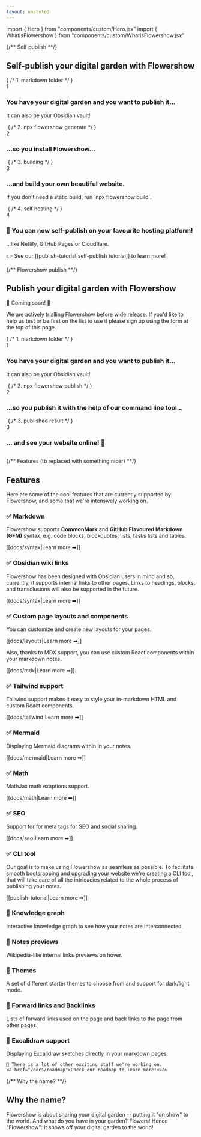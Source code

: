 ```yaml
---
layout: unstyled
---
```


import { Hero } from "components/custom/Hero.jsx"
import { WhatIsFlowershow } from "components/custom/WhatIsFlowershow.jsx"

<Hero />
<WhatIsFlowershow />

{/** Self publish **/}

<div className="py-10 sm:px-2 lg:relative lg:px-0" id="self-publish">
  <div className="rounded-md prose dark:prose-invert mx-auto max-w-6xl p-4 lg:max-w-6xl lg:p-8 xl:p-12">
    <h2 className="text-center">
      Self-publish your digital garden with Flowershow
    </h2>
    <div className="grid grid-cols-1 lg:grid-cols-2 gap-4 lg:gap-12">
      { /* 1. markdown folder */ }
      <div className="relative">
        <div className="flex items-center space-x-4 sm:space-x-8">
          <div className="flex h-10 w-10 shrink-0 items-center justify-center rounded-full border border-fuchsia-200 bg-fuchsia-100 text-xl text-fuchsia-600 ring-2 ring-white dark:border-fuchsia-900 dark:bg-[#561b5e] dark:text-fuchsia-400 dark:ring-fuchsia-100">
            1
          </div>
          <h3 className="m-0">
            You have your digital garden and you want to publish it...
          </h3>
        </div>
        <p>It can also be your Obsidian vault!</p>
      </div>
      <img src="/assets/images/content_folder.png" alt="" className="lg:max-h-[20rem] m-0 lg:my-6"/>
      { /* 2. npx flowershow generate */ }
      <div className="relative">
        <div className="flex items-center space-x-4 sm:space-x-8">
          <div className="flex h-10 w-10 shrink-0 items-center justify-center rounded-full border border-fuchsia-200 bg-fuchsia-100 text-xl text-fuchsia-600 ring-2 ring-white dark:border-fuchsia-900 dark:bg-[#561b5e] dark:text-fuchsia-400 dark:ring-fuchsia-100">
            2
          </div>
          <h3 className="m-0">
            ...so you install Flowershow...
          </h3>
        </div>
      </div>
      <img src="/assets/images/npx_install.png" alt="" className="lg:max-h-[20rem] m-0 lg:my-6"/>
      { /* 3. building */ }
      <div className="relative">
        <div className="flex items-center space-x-4 sm:space-x-8">
          <div className="flex h-10 w-10 shrink-0 items-center justify-center rounded-full border border-fuchsia-200 bg-fuchsia-100 text-xl text-fuchsia-600 ring-2 ring-white dark:border-fuchsia-900 dark:bg-[#561b5e] dark:text-fuchsia-400 dark:ring-fuchsia-100">
            3
          </div>
          <h3 className="m-0">
            ...and build your own beautiful website.
          </h3>
        </div>
        <p>If you don't need a static build, run `npx flowershow build`.</p>
      </div>
      <img src="/assets/images/npx_build.png" alt="" className="lg:max-h-[20rem] m-0 lg:my-6"/>
      { /* 4. self hosting */ }
      <div className="relative">
        <div className="flex items-center space-x-4 sm:space-x-8">
          <div className="flex h-10 w-10 shrink-0 items-center justify-center rounded-full border border-fuchsia-200 bg-fuchsia-100 text-xl text-fuchsia-600 ring-2 ring-white dark:border-fuchsia-900 dark:bg-[#561b5e] dark:text-fuchsia-400 dark:ring-fuchsia-100">
            4
          </div>
          <h3 className="m-0">
            🎊 You can now self-publish on your favourite hosting platform!
          </h3>
        </div>
        <p>...like Netlify, GitHub Pages or Cloudflare.</p>
      </div>
      <img src="/assets/images/netlify_deploy.png" alt="" className="m-0 rounded-md lg:my-6"/>
    </div>
    <div className="text-center mt-12 text-lg">👉 See our [[publish-tutorial|self-publish tutorial]] to learn more!</div>
  </div>
</div>

{/** Flowershow publish **/}

<div className="py-10 sm:px-2 lg:relative lg:px-0" id="how">
  <div className="prose dark:prose-invert mx-auto max-w-6xl p-4 lg:max-w-6xl lg:p-8 xl:p-12">
    <h2 className="text-center">
      Publish your digital garden with Flowershow
    </h2>
    <p className="text-center">🚧 Coming soon! 🚧</p>
    <p>We are actively trialling Flowershow before wide release. If you'd like to help us test or be first on the list to use it please sign up using the form at the top of this page.</p>
    <div className="grid grid-cols-1 lg:grid-cols-2 gap-4 lg:gap-12">
      { /* 1. markdown folder */ }
      <div className="relative">
        <div className="flex items-center space-x-4 sm:space-x-8">
          <div className="flex h-10 w-10 shrink-0 items-center justify-center rounded-full border border-sky-200 bg-sky-100 text-xl text-sky-600 ring-2 ring-white dark:border-sky-900 dark:bg-[#163C57] dark:text-sky-500 dark:ring-gray-950">
            1
          </div>
          <h3 className="m-0">
            You have your digital garden and you want to publish it...
          </h3>
        </div>
        <p>It can also be your Obsidian vault!</p>
      </div>
      <img src="/assets/images/content_folder.png" alt="" className="lg:max-h-[20rem] m-0 lg:my-6"/>
      { /* 2. npx flowershow publish */ }
      <div className="relative">
        <div className="flex items-center space-x-4 sm:space-x-8">
          <div className="flex h-10 w-10 shrink-0 items-center justify-center rounded-full border border-sky-200 bg-sky-100 text-xl text-sky-600 ring-2 ring-white dark:border-sky-900 dark:bg-[#163C57] dark:text-sky-500 dark:ring-gray-950">
            2
          </div>
          <h3 className="m-0">
            ...so you publish it with the help of our command line tool...
          </h3>
        </div>
      </div>
      <img src="/assets/images/npx_publish.png" alt="" className="lg:max-h-[20rem] m-0 lg:my-6"/>
      { /* 3. published result */ }
      <div className="relative">
        <div className="flex items-center space-x-4 sm:space-x-8">
          <div className="flex h-10 w-10 shrink-0 items-center justify-center rounded-full border border-sky-200 bg-sky-100 text-xl text-sky-600 ring-2 ring-white dark:border-sky-900 dark:bg-[#163C57] dark:text-sky-500 dark:ring-gray-950">
            3
          </div>
          <h3 className="m-0">
          ... and see your website online! 🎊
          </h3>
        </div>
      </div>
      <img src="/assets/images/result_mac_dark.png" alt="" className="lg:max-h-[20rem] m-0 lg:my-6"/>
    </div>
  </div> 
</div>

{/** Features (tb replaced with something nicer) **/}

<div className="py-10 sm:px-2 lg:relative lg:px-0" id="features">
  <div className="prose dark:prose-invert mx-auto max-w-2xl px-4 lg:max-w-4xl lg:px-8 xl:px-12">
    <h2 className="text-center">Features</h2>

Here are some of the cool features that are currently supported by Flowershow, and some that we're intensively working on.

### ✅ Markdown

Flowershow supports **CommonMark** and **GitHub Flavoured Markdown (GFM)** syntax, e.g. code blocks, blockquotes, lists, tasks lists and tables.

[[docs/syntax|Learn more ➡]]

### ✅ Obsidian wiki links

Flowershow has been designed with Obsidian users in mind and so, currently, it supports internal links to other pages. Links to headings, blocks, and transclusions will also be supported in the future.

[[docs/syntax|Learn more ➡]]

### ✅ Custom page layouts and components

You can customize and create new layouts for your pages.

[[docs/layouts|Learn more ➡]]

Also, thanks to MDX support, you can use custom React components within your markdown notes.

[[docs/mdx|Learn more ➡]].

### ✅ Tailwind support

Tailwind support makes it easy to style your in-markdown HTML and custom React components.

[[docs/tailwind|Learn more ➡]]

### ✅ Mermaid

Displaying Mermaid diagrams within in your notes.

[[docs/mermaid|Learn more ➡]]

### ✅ Math

MathJax math exaptions support.

[[docs/math|Learn more ➡]]

### ✅ SEO

Support for for meta tags for SEO and social sharing.

[[docs/seo|Learn more ➡]]

### ✅ CLI tool

Our goal is to make using Flowershow as seamless as possible. To facilitate smooth bootsrapping and upgrading your website we're creating a CLI tool, that will take care of all the intricacies related to the whole process of publishing your notes.

[[publish-tutorial|Learn more ➡]]

### 🚧 Knowledge graph

Interactive knowledge graph to see how your notes are interconnected.

### 🚧 Notes previews

Wikipedia-like internal links previews on hover.

### 🚧 Themes

A set of different starter themes to choose from and support for dark/light mode.

### 🚧 Forward links and Backlinks

Lists of forward links used on the page and back links to the page from other pages.

### 🚧 Excalidraw support

Displaying Excalidraw sketches directly in your markdown pages.

    👷 There is a lot of other exciting stuff we're working on.
    <a href="/docs/roadmap">Check our roadmap to learn more!</a>

  </div>
</div>

{/** Why the name? **/}

<div className="py-10 sm:px-2 lg:relative lg:px-0">
  <div className="prose dark:prose-invert mx-auto max-w-2xl px-4 lg:max-w-4xl lg:px-8 xl:px-12">
    <h2 className="text-center">Why the name?</h2>
    <p>Flowershow is about sharing your digital garden -- putting it "on show" to the world. And what do you have in your garden? Flowers! Hence "Flowershow": it shows off your digital garden to the world!</p>
  </div>
</div>
